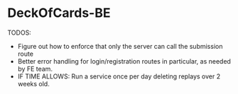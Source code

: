 # DeckOfCards-BE

TODOS:

-   Figure out how to enforce that only the server can call the submission route
-   Better error handling for login/registration routes in particular, as needed by FE team.
-   IF TIME ALLOWS: Run a service once per day deleting replays over 2 weeks old.
